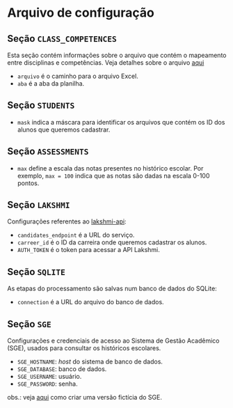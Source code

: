 # Arquivo de configuração

## Seção `CLASS_COMPETENCES`
Esta seção contém informações sobre o arquivo que contém o mapeamento entre disciplinas e competências. Veja detalhes sobre o arquivo [aqui](./inputs/README.md)
- `arquivo` é o caminho para o arquivo Excel.
- `aba` é a aba da planilha.

## Seção `STUDENTS`
- `mask` indica a máscara para identificar os arquivos que contém os ID dos alunos que queremos cadastrar.

## Seção `ASSESSMENTS`
- `max` define a escala das notas presentes no histórico escolar. Por exemplo, `max = 100` indica que as notas são dadas na escala 0-100 pontos.

## Seção `LAKSHMI`
Configurações referentes ao [lakshmi-api](../lakshmi-api/README.md):
- `candidates_endpoint` é a URL do serviço.
- `carreer_id` é o ID da carreira onde queremos cadastrar os alunos.
- `AUTH_TOKEN` é o token para acessar a API Lakshmi.

## Seção `SQLITE`
As etapas do processamento são salvas num banco de dados do SQLite:
- `connection` é a URL do arquivo do banco de dados.

## Seção `SGE`
Configurações e credenciais de acesso ao Sistema de Gestão Acadêmico (SGE), usados para consultar os históricos escolares.
- `SGE_HOSTNAME`: _host_ do sistema de banco de dados.
- `SGE_DATABASE`: banco de dados.
- `SGE_USERNAME`: usuário.
- `SGE_PASSWORD`: senha.

obs.: veja [aqui](../README.md) como criar uma versão fictícia do SGE.